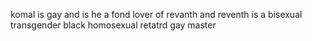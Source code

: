 komal is gay and is he a fond lover of revanth 
and reventh is a bisexual transgender black homosexual retatrd gay master

